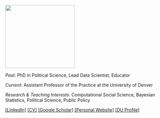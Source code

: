 
[<img src="https://www.du.edu/sites/default/files/styles/featured_media_image_1200_x_801/public/feature-media-image/du_logo_for_grantstf.png?itok=rcSPBBXx" width="220" height="200">](https://www.utexas.edu/)
<!--
**steflangehennig/steflangehennig** is a ✨ _special_ ✨ repository because its `README.md` (this file) appears on your GitHub profile.
-->

*Past:* PhD in Political Science, Lead Data Scientist, Educator

*Current:* Assistant Professor of the Practice at the University of Denver

*Research & Teaching Interests*: Computational Social Science, Bayesian Statistics, Political Science, Public Policy 

[[LinkedIn]](https://linkedin.com/in/stefani-langehennig-phd-418820144)
[[CV]](https://steflangehennig.github.io/cv.pdf) 
[[Google Scholar]](https://scholar.google.com/citations?user=xjXALp0AAAAJ&hl=en) 
[[Personal Website]](https://steflangehennig.github.io/)
[[DU Profile]](https://daniels.du.edu/directory/stefani-langehennig/)
